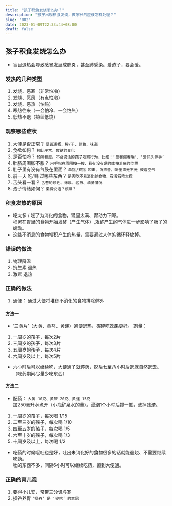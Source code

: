```yaml
---
title: "孩子积食发烧怎么办？"
description: "孩子出现积食发烧，做家长的应该怎样处理？"
slug: "002"
date: 2023-01-09T22:33:44+08:00
draft: false
---
```

## 孩子积食发烧怎么办  
 - 盲目退热会导致感冒发展成肺炎，甚至肺感染。爱孩子，要会爱。
### 发热的几种类型
 1. 发烧、恶寒（非常怕冷）
 1. 发烧、恶风（有点怕冷）
 1. 发烧、恶热（怕热）
 1. 寒热往来（一会怕冷、一会怕热）
 1. 低热不退（持续低烧）
### 观察哪些症状
 1. 大便是否正常？  `是否通畅、稀/干、颜色、味道`  
 1. 食欲如何？  `相比平常，食欲的变化`  
 1. 是否怕冷？  `怕冷程度。不会说话的孩子观察行为，比如：‘爱卷缩着睡’、‘爱仰头伸手’`  
 1. 肚脐周围胀不胀？  `用手指在周围按一按，看有没有硬的或按着痛的位置`  
 1. 肚子里有没有气鼓在里面？  `单指/双指 叩击，听声音。听里面是不是 鼓着空气`  
 1. 前一天 吃/喝 过哪些东西？  `是否吃不易消化的食物，有没有吃太撑`  
 1. 舌头看一看？  `舌苔的颜色、薄厚、齿痕、油腻情况`  
 1. 孩子情绪如何？  `懒得说话？烦躁？`  
### 积食发热的原因
 - 吃太多 / 吃了为消化的食物，胃里太满、胃动力下降。<br>积累在胃里的食物开始发酵（产生气体）,发酵产生的气体进一步影响了肠子的蠕动。
 - 这些不消息的食物堆积产生的热量，需要通过人体的循环释放掉。
### 错误的做法
 1. 物理降温
 1. 抗生素 退热
 1. 激素 退热
### 正确的做法
 1. 通便： 通过大便将堆积不消化的食物排除体外
#### 方法一  
 * ‘三黄片’（大黄、黄芩、黄连）通便退热，碾碎吃效果更好。
 剂量：  
  1. 一周岁的孩子，每次2片  
  1. 三周岁的孩子，每次3片  
  1. 五周岁的孩子，每次4片  
  1. 六周岁及以上，每次5片  
 * 六小时后可以继续吃，大便通了就停药，然后七至八小时后退就自然退去。<br>（吃药期间尽量少吃东西）  
#### 方法二  
 * 配药： `大黄 10克、黄芩 20克、黄连 15克` <br> 加250毫升水煮开（小瓶矿泉水的量）。浸泡1个小时后搅一搅，滤掉残渣。
  1. 一周岁的孩子，每次喝 1/15  
  1. 二至三岁的孩子，每次喝 1/10  
  1. 四至五岁的孩子，每次喝 1/5  
  1. 六至十岁的孩子，每次喝 1/3  
  1. 十周岁及以上，每次喝 1/2  
 * 吃药的时候呕吐也是好，吐出未消化好的食物很多的话就能退烧、不需要继续吃药。<br>吐的东西不多，间隔6小时可以继续吃药，直到大便通。  
### 正确的育儿观
 1. 要得小儿安，常带三分饥与寒  
 1. 损谷养胃 `‘损谷’ 是 ‘少吃’ 的意思`  
